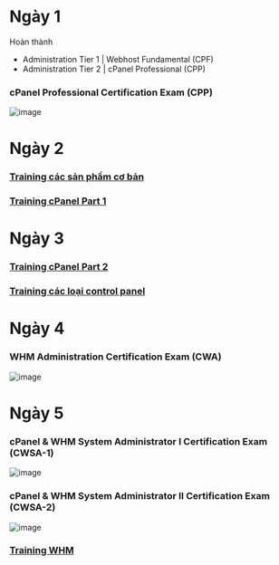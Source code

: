 
# Ngày 1
Hoàn thành 
- Administration Tier 1 | Webhost Fundamental (CPF)
- Administration Tier 2 | cPanel Professional (CPP)

### cPanel Professional Certification Exam (CPP)

![image](https://github.com/user-attachments/assets/5b593f6c-8a8c-4500-9e13-b53ee3984094)


# Ngày 2
### [Training các sản phẩm cơ bản](https://github.com/TRI4548/Vietnix/blob/main/KienThuc/SanPhamCoBan.md#c%C3%A1c-s%E1%BA%A3n-ph%E1%BA%A9m-c%C6%A1-b%E1%BA%A3n)
### [Training cPanel Part 1](https://github.com/TRI4548/Vietnix/blob/main/KienThuc/cPanel_Part1.md)


# Ngày 3
### [Training cPanel Part 2](https://github.com/TRI4548/Vietnix/blob/main/KienThuc/cPanel_Part%202.md)
### [Training các loại control panel](https://github.com/TRI4548/Vietnix/blob/main/KienThuc/ControlPanel.md)


# Ngày 4
### WHM Administration Certification Exam (CWA)

![image](https://github.com/user-attachments/assets/fc242919-ae41-4710-871a-fdc12973f47a)


# Ngày 5
### cPanel & WHM System Administrator I Certification Exam (CWSA-1)

![image](https://github.com/user-attachments/assets/4f941324-6e3a-4675-8338-402b7987ee77)

### cPanel & WHM System Administrator II Certification Exam (CWSA-2)

![image](https://github.com/user-attachments/assets/8c72a8bd-383e-4717-b112-42b6cfaf0ecc)

### [Training WHM](https://github.com/TRI4548/Vietnix/blob/main/KienThuc/WHM.md)

